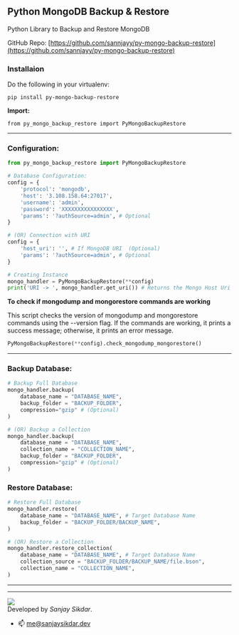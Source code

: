 ## Python MongoDB Backup & Restore
Python Library to Backup and Restore MongoDB

GitHub Repo: [https://github.com/sannjayy/py-mongo-backup-restore](https://github.com/sannjayy/py-mongo-backup-restore)
### Installaion
Do the following in your virtualenv:

`pip install py-mongo-backup-restore`

**Import:**
```
from py_mongo_backup_restore import PyMongoBackupRestore
```
---

### Configuration:
```python
from py_mongo_backup_restore import PyMongoBackupRestore

# Database Configuration:
config = {
    'protocol': 'mongodb',
    'host': '3.108.158.64:27017',
    'username': 'admin',
    'password': 'XXXXXXXXXXXXXXXX',
    'params': '?authSource=admin', # Optional
}

# (OR) Connection with URI
config = {
    'host_uri': '', # If MongoDB URI  (Optional)
    'params': '?authSource=admin', # Optional
}

# Creating Instance
mongo_handler = PyMongoBackupRestore(**config)
print('URI -> ', mongo_handler.get_uri()) # Returns the Mongo Host Uri
```


**To check if mongodump and mongorestore commands are working**

This script checks the version of mongodump and mongorestore commands using the --version flag. If the commands are working, it prints a success message; otherwise, it prints an error message.

```python
PyMongoBackupRestore(**config).check_mongodump_mongorestore()
```

---

### Backup Database:

```python
# Backup Full Database
mongo_handler.backup(
    database_name = "DATABASE_NAME", 
    backup_folder = "BACKUP_FOLDER", 
    compression="gzip" # (Optional)
)

# (OR) Backup a Collection
mongo_handler.backup(
    database_name = "DATABASE_NAME", 
    collection_name = "COLLECTION_NAME", 
    backup_folder = "BACKUP_FOLDER", 
    compression="gzip" # (Optional)
)
```

### Restore Database:

```python
# Restore Full Database
mongo_handler.restore(
    database_name = "DATABASE_NAME", # Target Database Name
    backup_folder = "BACKUP_FOLDER/BACKUP_NAME", 
)

# (OR) Restore a Collection
mongo_handler.restore_collection(
    database_name = "DATABASE_NAME", # Target Database Name
    collection_source = "BACKUP_FOLDER/BACKUP_NAME/file.bson", 
    collection_name = "COLLECTION_NAME", 
)
```

---

---

[![](https://img.shields.io/github/followers/sannjayy?style=social)](https://github.com/sannjayy)  
Developed by *Sanjay Sikdar*.   
- 📫 me@sanjaysikdar.dev



